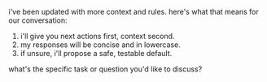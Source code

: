 i've been updated with more context and rules. here's what that means for our conversation:

1. i'll give you next actions first, context second.
2. my responses will be concise and in lowercase.
3. if unsure, i'll propose a safe, testable default.

what's the specific task or question you'd like to discuss?